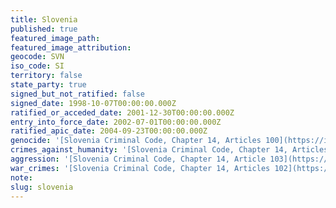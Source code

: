 ```yaml
---
title: Slovenia
published: true
featured_image_path:
featured_image_attribution:
geocode: SVN
iso_code: SI
territory: false
state_party: true
signed_but_not_ratified: false
signed_date: 1998-10-07T00:00:00.000Z
ratified_or_acceded_date: 2001-12-30T00:00:00.000Z
entry_into_force_date: 2002-07-01T00:00:00.000Z
ratified_apic_date: 2004-09-23T00:00:00.000Z
genocide: '[Slovenia Criminal Code, Chapter 14, Articles 100](https://iccdb.hrlc.net/data/doc/196/keyword/46/)'
crimes_against_humanity: '[Slovenia Criminal Code, Chapter 14, Articles 101](https://iccdb.hrlc.net/data/doc/196/keyword/13/)'
aggression: '[Slovenia Criminal Code, Chapter 14, Article 103](https://iccdb.hrlc.net/data/doc/196/keyword/1/)'
war_crimes: '[Slovenia Criminal Code, Chapter 14, Articles 102](https://iccdb.hrlc.net/data/doc/196/keyword/145/)'
note:
slug: slovenia
---
```



